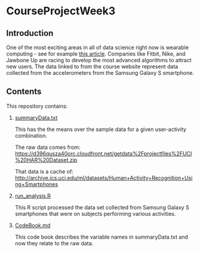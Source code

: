 # CourseProjectWeek3

## Introduction

One of the most exciting areas in all of data science right now is
wearable computing - see for example [this article](http://www.insideactivitytracking.com/data-science-activity-tracking-and-the-battle-for-the-worlds-top-sports-brand/). Companies like
Fitbit, Nike, and Jawbone Up are racing to develop the most advanced
algorithms to attract new users. The data linked to from the course
website represent data collected from the accelerometers from the
Samsung Galaxy S smartphone.


## Contents

This repository contains:

1. [summaryData.txt](/summaryData.txt/)

    This has the the means over the sample data for a given user-activity
    combination.

    The raw data comes from: https://d396qusza40orc.cloudfront.net/getdata%2Fprojectfiles%2FUCI%20HAR%20Dataset.zip

    That data is a cache of: http://archive.ics.uci.edu/ml/datasets/Human+Activity+Recognition+Using+Smartphones

2. [run_analysis.R](/run_analysis.R/)

    This R script processed the data set collected from Samsung Galaxy S
    smartphones that were on subjects performing various activities.

3. [CodeBook.md](/CodeBook.md/)

    This code book describes the variable names in summaryData.txt and
    now they relate to the raw data.

